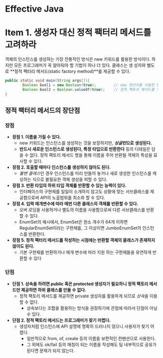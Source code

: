 # Effective Java

# Item 1. 생성자 대신 정적 팩터리 메서드를 고려하라

객체의 인스턴스를 생성하는 가장 전통적인 방식은 new 키워드를 활용한 방식이다. 하지만 모든 프로그래머가 꼭 알아둬야 할 기법이 하나 더 있다. 클래스는 생 성자와 별도로 **정적 팩터리 메서드(static factory method)**를 제공할 수 있다.

```java
public static void main(String args[]){
		Boolean bool1 = new Boolean(true);        // new 연산자를 사용한 방식
		Boolean bool2 = Boolean.valueOf(true);    // 정적 팩토리 메서드를 이용한 방식
}
```

## 정적 팩터리 메서드의 장단점

### 장점

- **장점 1. 이름을 가질 수 있다.**
    - new 키워드는 인스턴스를 생성하는 것을 보장하지만, ***싱글턴*으로 생성된다.**
    - **반드시 새로운 인스턴스로 생성된다, 특정 타입으로 반환한다** 등의 디테일은 담을 수 없다. 정적 팩토리 메서드 명을 통해 이름을 주어 반환될 객체의 특성을 묘사할 수 있다.
- **장점 2. 호출할 때마다 인스턴스를 생성하지 않아도 된다.**
    - *불변 클래스*인 경우 인스턴스를 미리 만들어 놓거나 새로 생성한 인스턴스를 캐싱하는 식으로 불필요한 객체 생성을 피할 수 있다.
- **장점 3. 반환 타입의 하위 타입 객체를 반환할 수 있는 능력이 있다.**
    - 인터페이스의 구현체를 일일이 소개하지 않고도 상황에 맞는 서브클래스를 제공함으로써 API의 노출범위를 최소화 할 수 있다.
- **장점 4. 입력 매개변수에 따라 매번 다른 클래스의 객체를 반환할 수 있다.**
    - 오버 로딩을 사용하거나 별도의 이름을 사용함으로써 다른 서브클래스를 반환할 수 있다.
    - EnumSet의 예시에서, EnumSet은 원소 개수가 64개 이하면 RegularEnumSet이라는 구현체를, 그 이상이면 JumboEnumSet의 인스턴스를 반환한다.
- **장점 5. 정적 팩터리 메서드를 작성하는 시점에는 반환할 객체의 클래스가 존재하지 않아도 된다.**
    - 기본 구현체를 반환하거나 매개 변수에 따라 지원 하는 구현체들을 유연하게 반환할 수 있다

### **단점**

- **단점 1. 상속을 하려면 public 혹은 protected 생성자가 필요하니 정적 팩토리 메서드만 제공하면 하위 클래스를 만들 수 없다.**
    - 정적 팩토리 메서드를 제공하면 private 생성자를 활용하게 되므로 *상속*을 이용할 수 없다.
        - 상속보다는 조합을 활용하는 방식을 권장하기에 관점에 따라서 단점이 아닐 수 있다.
- **단점 2. 정적 팩토리 메서드는 프로그래머가 찾기 어렵다.**
    - 생성자처럼 인스턴스에 API 설명에 명확히 드러나지 않으니 사용자가 찾기 어렵다.
        - 일반적으로 from, of, create 등의 이름을 보편적인 컨벤션으로 사용한다.
        - 그 외에도 ok/fail 등의 매칭이 되는 이름을 작성해도 팀 내부적으로 공유가 된다면 문제가 되지 않는다.